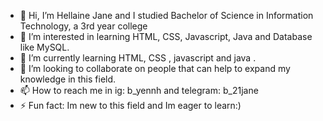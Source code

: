 - 👋 Hi, I’m Hellaine Jane and I studied Bachelor of Science in Information Technology, a 3rd year college
- 👀 I’m interested in learning HTML, CSS, Javascript, Java and Database like MySQL.
- 🌱 I’m currently learning HTML, CSS , javascript and java .
- 💞️ I’m looking to collaborate on people that can help to expand my knowledge in this field.
- 📫 How to reach me in ig: b_yennh and telegram: b_21jane
- ⚡ Fun fact: Im new to this field and Im eager to learn:)

<!---
hellainNE/hellainNE is a ✨ special ✨ repository because its `README.md` (this file) appears on your GitHub profile.
You can click the Preview link to take a look at your changes.
--->
